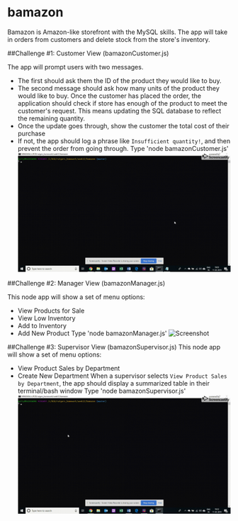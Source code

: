# bamazon
Bamazon is Amazon-like storefront with the MySQL skills. The app will take in orders from customers and delete stock from the store's inventory.

##Challenge #1: Customer View (bamazonCustomer.js)

The app will prompt users with two messages.
* The first should ask them the ID of the product they would like to buy.
* The second message should ask how many units of the product they would like to buy.
Once the customer has placed the order, the application should check if store has enough of the product to meet the customer's request. This means updating the SQL database to reflect the remaining quantity.
* Once the update goes through, show the customer the total cost of their purchase
* If not, the app should log a phrase like `Insufficient quantity!`, and then prevent the order from going through.
Type 'node bamazonCustomer.js'
![Screenshot](images/challenge1_bamazonCustomer.gif)

##Challenge #2: Manager View (bamazonManager.js)

This node app will show a set of menu options:
* View Products for Sale
* View Low Inventory
* Add to Inventory
* Add New Product
Type 'node bamazonManager.js'
![Screenshot](images/challenge2_bamazonManager.gif)

##Challenge #3: Supervisor View (bamazonSupervisor.js)
This node app will show a set of menu options:
* View Product Sales by Department
* Create New Department
 When a supervisor selects `View Product Sales by Department`, the app should display a summarized table in their terminal/bash window
 Type 'node bamazonSupervisor.js'
![Screenshot](images/challenge3_bamazonSupervisor.gif)

